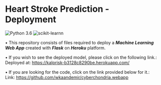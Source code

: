 # Heart Stroke Prediction - Deployment
![Python 3.6](https://img.shields.io/badge/Python-3.6-brightgreen.svg) ![scikit-learnn](https://img.shields.io/badge/Library-Scikit_Learn-orange.svg)

• This repository consists of files required to deploy a ___Machine Learning Web App___ created with ___Flask___ on ___Heroku___ platform.

• If you wish to see the deployed model, please click on the following link.:<br />
Deployed at: https://kalprisk-b3128c8290be.herokuapp.com/

• If you are looking for the code, click on the link provided below for it.:<br />
Link: https://github.com/wkaandemir/cyberchondria.webapp
